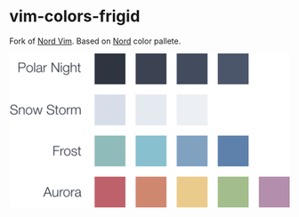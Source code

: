 # vim-colors-frigid

Fork of [Nord Vim][nord-vim]. 
Based on [Nord][nord] color pallete.

![Frigid Pallete][frigid-pallete]

[nord-vim]: https://github.com/arcticicestudio/nord-vim
[nord]: https://github.com/arcticicestudio/nord
[frigid-pallete]: https://raw.githubusercontent.com/allophane/vim-theme-frigid/develop/assets/pallete.svg
